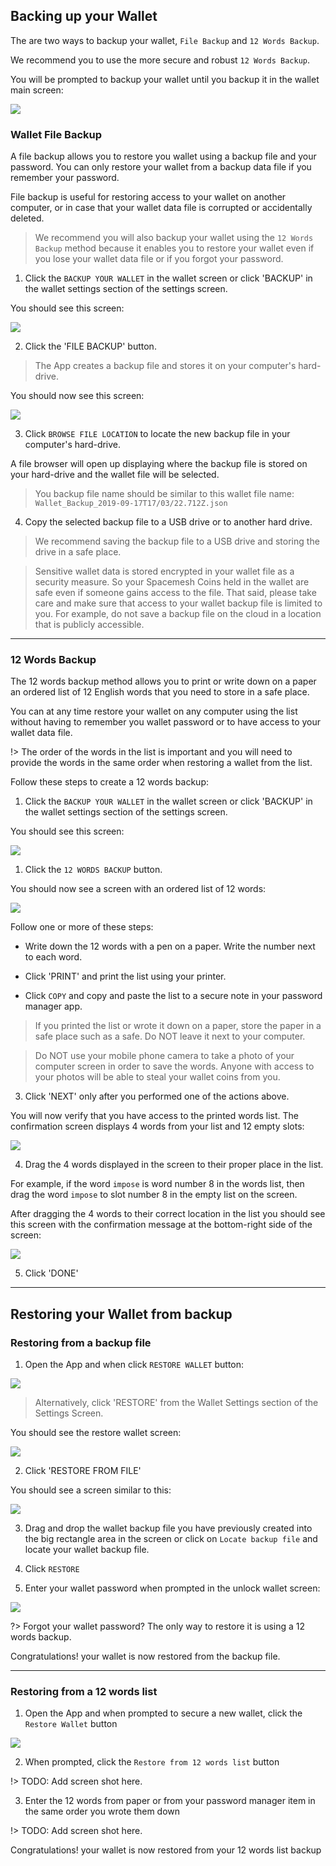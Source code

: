 ## Backing up your Wallet
The are two ways to backup your wallet, `File Backup` and `12 Words Backup`.

We recommend you to use the more secure and robust `12 Words Backup`.

You will be prompted to backup your wallet until you backup it in the wallet main screen:

![](images/v1.0/wallet_screen.png)

### Wallet File Backup

A file backup allows you to restore you wallet using a backup file and your password. You can only restore your wallet from a backup data file if you remember your password.

File backup is useful for restoring access to your wallet on another computer, or in case that your wallet data file is corrupted or accidentally deleted.

> We recommend you will also backup your wallet using the `12 Words Backup` method because it enables you to restore your wallet even if you lose your wallet data file or if you forgot your password.


1. Click the `BACKUP YOUR WALLET` in the wallet screen or click 'BACKUP' in the wallet settings section of the settings screen.

You should see this screen:

![](images/v1.0/backup_main_screen.png)

2. Click the 'FILE BACKUP' button.

> The App creates a backup file and stores it on your computer's hard-drive.

You should now see this screen:

![](images/v1.0/wallet_file_backup.png)

3. Click `BROWSE FILE LOCATION` to locate the new backup file in your computer's hard-drive.

A file browser will open up displaying where the backup file is stored on your hard-drive and the wallet file will be selected.

> You backup file name should be similar to this wallet file name: `Wallet_Backup_2019-09-17T17/03/22.712Z.json`

4. Copy the selected backup file to a USB drive or to another hard drive.

> We recommend saving the backup file to a USB drive and storing the drive in a safe place.

> Sensitive wallet data is stored encrypted in your wallet file as a security measure. So your Spacemesh Coins held in the wallet are safe even if someone gains access to the file. That said, please take care and make sure that access to your wallet backup file is limited to you. For example, do not save a backup file on the cloud in a location that is publicly accessible.

---

### 12 Words Backup

The 12 words backup method allows you to print or write down on a paper an ordered list of 12 English words that you need to store in a safe place.

You can at any time restore your wallet on any computer using the list without having to remember you wallet password or to have access to your wallet data file.

!> The order of the words in the list is important and you will need to provide the words in the same order when restoring a wallet from the list.

Follow these steps to create a 12 words backup:


1. Click the `BACKUP YOUR WALLET` in the wallet screen or click 'BACKUP' in the wallet settings section of the settings screen.

You should see this screen:

![](images/v1.0/backup_main_screen.png)


1. Click the `12 WORDS BACKUP` button.

You should now see a screen with an ordered list of 12 words:

![](images/v1.0/wallet_12_words_backup.png)

Follow one or more of these steps:

- Write down the 12 words with a pen on a paper. Write the number next to each word.

- Click 'PRINT' and print the list using your printer.

- Click `COPY` and copy and paste the list to a secure note in your password manager app.

> If you printed the list or wrote it down on a paper, store the paper in a safe place such as a safe. Do NOT leave it next to your computer.

> Do NOT use your mobile phone camera to take a photo of your computer screen in order to save the words. Anyone with access to your photos will be able to steal your wallet coins from you.

3. Click 'NEXT' only after you performed one of the actions above.

You will now verify that you have access to the printed words list. The confirmation screen displays 4 words from your list and 12 empty slots:

![](images/v1.0/wallet_12_words_confirm.png)

4. Drag the 4 words displayed in the screen to their proper place in the list.

For example, if the word `impose` is word number 8 in the words list, then drag the word `impose` to slot number 8 in the empty list on the screen.

After dragging the 4 words to their correct location in the list you should see this screen with the confirmation message at the bottom-right side of the screen:

![](images/v1.0/wallet_12_words_done.png)

5. Click 'DONE'

----

## Restoring your Wallet from backup

### Restoring from a backup file
1. Open the App and when click `RESTORE WALLET` button:

![](images/v1.0/welcome.png)

> Alternatively, click 'RESTORE' from the Wallet Settings section of the Settings Screen.

You should see the restore wallet screen:

![](images/v1.0/wallet_restore_options.png)

2. Click 'RESTORE FROM FILE'

You should see a screen similar to this:

![](images/v1.0/wallet_file_restore.png)

3. Drag and drop the wallet backup file you have previously created into the big rectangle area in the screen or click on `Locate backup file` and locate your wallet backup file.

4. Click `RESTORE`

5. Enter your wallet password when prompted in the unlock wallet screen:

![](images/v1.0/unlock_wallet.png)

?> Forgot your wallet password? The only way to restore it is using a 12 words backup.

Congratulations! your wallet is now restored from the backup file.

---

### Restoring from a 12 words list
1. Open the App and when prompted to secure a new wallet, click the `Restore Wallet` button

![](images/welcome.png)

2. When prompted, click the `Restore from 12 words list` button

!> TODO: Add screen shot here.

3. Enter the 12 words from paper or from your password manager item in the same order you wrote them down

!> TODO: Add screen shot here.

Congratulations! your wallet is now restored from your 12 words list backup
